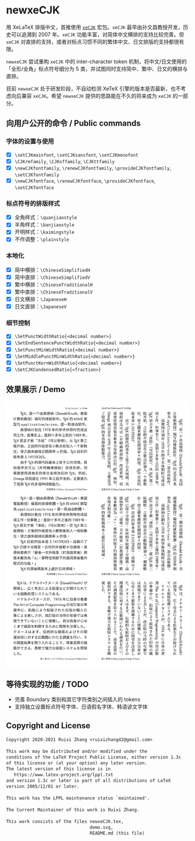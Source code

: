 # newxeCJK

用 XeLaTeX 排版中文，首推使用
[`xeCJK`](https://github.com/CTeX-org/ctex-kit/tree/master/xeCJK)
宏包。`xeCJK` 最早由孙文昌教授开发，历史可以追溯到 2007&nbsp;年。`xeCJK`
功能丰富，对简体中文横排的支持比较完善。但 `xeCJK`
对直排的支持，或者对标点习惯不同的繁体中文、日文排版的支持都很有限。

`newxeCJK` 尝试重构 `xeCJK` 中的 inter-character token
机制，将中文/日文使用的「全形/全角」标点符号细分为
5&nbsp;类，并试图同时支持简中、繁中、日文的横排与直排。

目前 `newxeCJK` 处于研发阶段，不自动检测 XeTeX
引擎的版本是否最新，也不考虑向后兼容 `xeCJK`。希望
`newxeCJK` 提供的思路能在不久的将来成为 `xeCJK` 的一部分。

## 向用户公开的命令 / Public commands

### 字体的设置与使用

- [x] `\setCJKmainfont`, `\setCJKsansfont`, `\setCJKmonofont`
- [x] `\CJKrmfamily`, `\CJKsffamily`, `\CJKttfamily`
- [x] `\newCJKfontfamily`, `\renewCJKfontfamily`, `\provideCJKfontfamily`, `\setCJKfontfamily`
- [x] `\newCJKfontface`, `\renewCJKfontface`, `\provideCJKfontface`, `\setCJKfontface`

### 标点符号的排版样式

- [x] 全角样式：`\quanjiaostyle`
- [x] 半角样式：`\banjiaostyle`
- [x] 开明样式：`\kaimingstyle`
- [x] 不作调整：`\plainstyle`

### 本地化

- [x] 简中横排：`\ChineseSimplifiedH`
- [x] 简中直排：`\ChineseSimplifiedV`
- [x] 繁中横排：`\ChineseTraditionalH`
- [x] 繁中直排：`\ChineseTraditionalV`
- [x] 日文横排：`\JapaneseH`
- [x] 日文直排：`\JapaneseV`

### 细节控制

- [x] `\SetPunctWidthRatio{<decimal number>}`
- [x] `\SetEndSentencePunctWidthRatio{<decimal number>}`
- [x] `\SetPunctMinWidthRatio{<decimal number>}`
- [x] `\SetMiddlePunctMinWidthRatio{<decimal number>}`
- [x] `\SetPunctKernWidthRatio{<decimal number>}`
- [x] `\SetCJKCondensedRatio{<fraction>}`

## 效果展示 / Demo

<img src="demo.svg" alt="demo">

## 等待实现的功能 / TODO

- 完善 Boundary 类别和其它字符类别之间插入的 tokens
- 支持独立设置标点符号字体、日语假名字体、韩语谚文字体

## Copyright and License

    Copyright 2020-2021 Ruixi Zhang <ruixizhang42@gmail.com>
    
    This work may be distributed and/or modified under the
    conditions of the LaTeX Project Public License, either version 1.3c
    of this license or (at your option) any later version.
    The latest version of this license is in
       https://www.latex-project.org/lppl.txt
    and version 1.3c or later is part of all distributions of LaTeX
    version 2005/12/01 or later.
    
    This work has the LPPL maintenance status `maintained'.
    
    The Current Maintainer of this work is Ruixi Zhang.
    
    This work consists of the files newxeCJK.tex,
                                    demo.svg,
                                    README.md (this file)